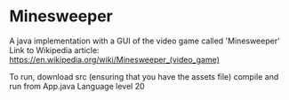 # Minesweeper

A java implementation with a GUI of the video game called 'Minesweeper'
Link to Wikipedia article: https://en.wikipedia.org/wiki/Minesweeper_(video_game)

To run, download src (ensuring that you have the assets file) compile and run from App.java
Language level 20
